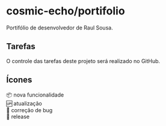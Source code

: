 # cosmic-echo/portifolio
Portifólio de desenvolvedor de Raul Sousa.

## Tarefas

O controle das tarefas deste projeto será realizado no GitHub.

## Ícones

:package: nova funcionalidade<br/>
:up: atualização<br/>
:bug: correção de bug<br/>
:crossed_flags: release<br/>